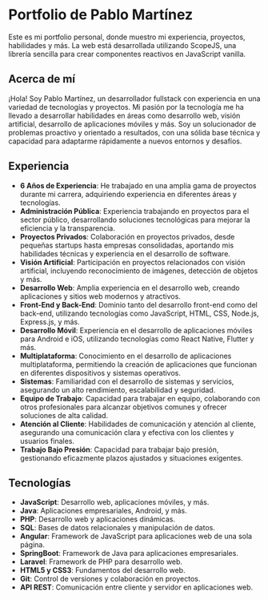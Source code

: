 # Portfolio de Pablo Martínez

Este es mi portfolio personal, donde muestro mi experiencia, proyectos, habilidades y más. La web está desarrollada utilizando ScopeJS, una librería sencilla para crear componentes reactivos en JavaScript vanilla.

## Acerca de mí

¡Hola! Soy Pablo Martínez, un desarrollador fullstack con experiencia en una variedad de tecnologías y proyectos. Mi pasión por la tecnología me ha llevado a desarrollar habilidades en áreas como desarrollo web, visión artificial, desarrollo de aplicaciones móviles y más. Soy un solucionador de problemas proactivo y orientado a resultados, con una sólida base técnica y capacidad para adaptarme rápidamente a nuevos entornos y desafíos.

## Experiencia

- **6 Años de Experiencia**: He trabajado en una amplia gama de proyectos durante mi carrera, adquiriendo experiencia en diferentes áreas y tecnologías.
- **Administración Pública**: Experiencia trabajando en proyectos para el sector público, desarrollando soluciones tecnológicas para mejorar la eficiencia y la transparencia.
- **Proyectos Privados**: Colaboración en proyectos privados, desde pequeñas startups hasta empresas consolidadas, aportando mis habilidades técnicas y experiencia en el desarrollo de software.
- **Visión Artificial**: Participación en proyectos relacionados con visión artificial, incluyendo reconocimiento de imágenes, detección de objetos y más.
- **Desarrollo Web**: Amplia experiencia en el desarrollo web, creando aplicaciones y sitios web modernos y atractivos.
- **Front-End y Back-End**: Dominio tanto del desarrollo front-end como del back-end, utilizando tecnologías como JavaScript, HTML, CSS, Node.js, Express.js, y más.
- **Desarrollo Móvil**: Experiencia en el desarrollo de aplicaciones móviles para Android e iOS, utilizando tecnologías como React Native, Flutter y más.
- **Multiplataforma**: Conocimiento en el desarrollo de aplicaciones multiplataforma, permitiendo la creación de aplicaciones que funcionan en diferentes dispositivos y sistemas operativos.
- **Sistemas**: Familiaridad con el desarrollo de sistemas y servicios, asegurando un alto rendimiento, escalabilidad y seguridad.
- **Equipo de Trabajo**: Capacidad para trabajar en equipo, colaborando con otros profesionales para alcanzar objetivos comunes y ofrecer soluciones de alta calidad.
- **Atención al Cliente**: Habilidades de comunicación y atención al cliente, asegurando una comunicación clara y efectiva con los clientes y usuarios finales.
- **Trabajo Bajo Presión**: Capacidad para trabajar bajo presión, gestionando eficazmente plazos ajustados y situaciones exigentes.

## Tecnologías

- **JavaScript**: Desarrollo web, aplicaciones móviles, y más.
- **Java**: Aplicaciones empresariales, Android, y más.
- **PHP**: Desarrollo web y aplicaciones dinámicas.
- **SQL**: Bases de datos relacionales y manipulación de datos.
- **Angular**: Framework de JavaScript para aplicaciones web de una sola página.
- **SpringBoot**: Framework de Java para aplicaciones empresariales.
- **Laravel**: Framework de PHP para desarrollo web.
- **HTML5 y CSS3**: Fundamentos del desarrollo web.
- **Git**: Control de versiones y colaboración en proyectos.
- **API REST**: Comunicación entre cliente y servidor en aplicaciones web.
